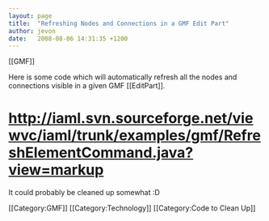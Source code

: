 ```yaml
---
layout: page
title:  "Refreshing Nodes and Connections in a GMF Edit Part"
author: jevon
date:   2008-08-06 14:31:35 +1200
---
```


[[GMF]]

Here is some code which will automatically refresh all the nodes and connections visible in a given GMF [[EditPart]].

# http://iaml.svn.sourceforge.net/viewvc/iaml/trunk/examples/gmf/RefreshElementCommand.java?view=markup

It could probably be cleaned up somewhat :D

[[Category:GMF]]
[[Category:Technology]]
[[Category:Code to Clean Up]]